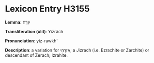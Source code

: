 # Lexicon Entry H3155

**Lemma**: יִזְרָח

**Transliteration (xlit)**: Yizrâch

**Pronunciation**: yiz-rawkh'

**Description**:
a variation for אֶזְרָחִי; a Jizrach (i.e. Ezrachite or Zarchite) or descendant of Zerach; Izrahite.
